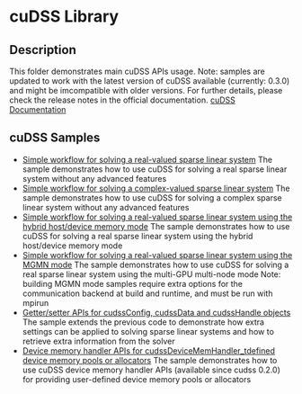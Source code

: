 # cuDSS Library
## Description
This folder demonstrates main cuDSS APIs usage.
Note: samples are updated to work with the latest version of cuDSS available (currently: 0.3.0) and might be imcompatible with older versions. For further details, please check the release notes in the official documentation.
[cuDSS Documentation](https://docs.nvidia.com/cuda/cudss/index.html)
## cuDSS Samples
* [Simple workflow for solving a real-valued sparse linear system](simple/)
    The sample demonstrates how to use cuDSS for solving a real sparse linear system without any advanced features
* [Simple workflow for solving a complex-valued sparse linear system](simple_complex/)
    The sample demonstrates how to use cuDSS for solving a complex sparse linear system without any advanced features
* [Simple workflow for solving a real-valued sparse linear system using the hybrid host/device memory mode](simple_hybrid_memory_mode/)
    The sample demonstrates how to use cuDSS for solving a real sparse linear system using the hybrid host/device memory mode
* [Simple workflow for solving a real-valued sparse linear system using the MGMN mode](simple_mgmn_mode/)
    The sample demonstrates how to use cuDSS for solving a real sparse linear system using the multi-GPU multi-node mode
    Note: building MGMN mode samples require extra options for the communication backend at build and runtime, and must be run with mpirun
* [Getter/setter APIs for cudssConfig, cudssData and cudssHandle objects](get_set/)
    The sample extends the previous code to demonstrate how extra settings can be applied to solving sparse linear
    systems and how to retrieve extra information from the solver
* [Device memory handler APIs for cudssDeviceMemHandler_tdefined device memory pools or allocators](memory_handler/)
    The sample demonstrates how to use cuDSS device memory handler APIs (available since cudss 0.2.0) for providing user-defined device memory pools
    or allocators

